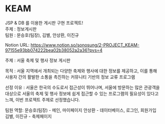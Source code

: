 # KEAM
JSP &amp; DB 를 이용한 게시판 구현 프로젝트!<br/>
주제 : 정보게시판<br/>
팀원 : 문승호(팀장), 김별, 안상환, 이진규

Notion URL: https://www.notion.so/sonosung/2-PROJECT_KEAM-97155e93bb074222bea02b38052a2a36?pvs=4

주제 : 서울 축제 및 행사 정보 게시판

목적 : 서울 지역에서 개최되는 다양한 축제와 행사에 대한 정보를 제공하고, 이를 통해 사용자 간의 활발한 소통을 촉진하는 커뮤니티 기반의 정보 교류 프로그램

선정 이유 : 서울은 한국의 수도로서 접근성이 뛰어나며, 서울에 방문하는 많은 관광객을 대상으로 서울의 축제 및 행사 정보에 쉽게 접근할 수 있는 프로그램의 필요성이 있다고 느껴, 이번 프로젝트 주제로 선정했습니다.

팀원 역할:
문승호(팀장) - 메인, 마이페이지
안상환 - 데이터베이스, 로그인, 회원가입
김별, 이진규 - 축제페이지
